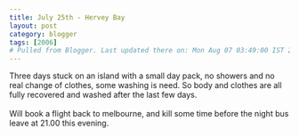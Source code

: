 ```yaml
---
title: July 25th - Hervey Bay
layout: post
category: blogger
tags: [2006]
# Pulled from Blogger. Last updated there on: Mon Aug 07 03:49:00 IST 2006
---
```

Three days stuck on an island with a small day pack, no showers and no real change of clothes, some washing is need. So body and clothes are all fully recovered and washed after the last few days.<br /><br />Will book a flight back to melbourne, and kill some time before the night bus leave at 21.00 this evening.
